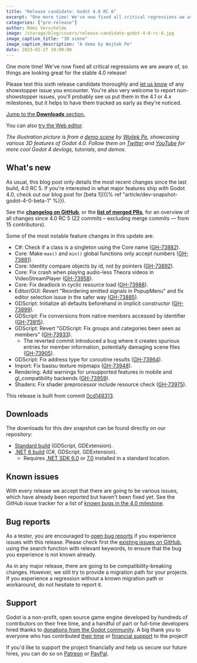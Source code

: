```yaml
---
title: "Release candidate: Godot 4.0 RC 6"
excerpt: "One more time! We've now fixed all critical regressions we are aware of, so things are looking great for the stable release!"
categories: ["pre-release"]
author: Rémi Verschelde
image: /storage/blog/covers/release-candidate-godot-4-0-rc-6.jpg
image_caption_title: "3D scene"
image_caption_description: "A demo by Wojtek Pe"
date: 2023-02-27 10:00:00
---
```


One more time! We've now fixed all critical regressions we are aware of, so things are looking great for the stable 4.0 release!

Please test this sixth release candidate thoroughly and [let us know](https://github.com/godotengine/godot/issues) of any showstopper issue you encounter.
You're also very welcome to report non-showstopper issues, you'll probably see us put them in the 4.1 or 4.x milestones, but it helps to have them tracked as early as they're noticed.

[Jump to the **Downloads** section.](#downloads)

You can also [try the Web editor](https://editor.godotengine.org/releases/4.0.rc6/godot.editor.html).

*The illustration picture is from a [demo scene](https://twitter.com/wojtekpil/status/1611859937155579904) by [Wojtek Pe](https://twitter.com/wojtekpil/), showcasing various 3D features of Godot 4.0. Follow them on [Twitter](https://twitter.com/wojtekpil/) and [YouTube](https://www.youtube.com/channel/UCHxE7lE60wV0B7DL4KHIfdQ) for more cool Godot 4 devlogs, tutorials, and demos.*

## What's new

As usual, this blog post only details the most recent changes since the last build, 4.0 RC 5. If you're interested in what major features ship with Godot 4.0, check out our blog post for [beta 1]({{% ref "article/dev-snapshot-godot-4-0-beta-1" %}}).

See the [**changelog on GitHub**](https://github.com/godotengine/godot/compare/6296b46008fb8d8e5cb9b60af05fa1ea26b8f600...0cd148313213e2923004be65bafd6a3781c917ec), or the [**list of merged PRs**](https://github.com/godotengine/godot/pulls?q=is%3Apr+merged%3A2023-02-24T15%3A00..2023-02-26T22%3A00+is%3Amerged+sort%3Acreated-asc+milestone%3A4.0), for an overview of all changes since 4.0 RC 5 (22 commits – excluding merge commits ― from 15 contributors).

Some of the most notable feature changes in this update are:

- C#: Check if a class is a singleton using the Core name ([GH-73882](https://github.com/godotengine/godot/pull/73882)).
- Core: Make `max()` and `min()` global functions only accept numbers ([GH-73881](https://github.com/godotengine/godot/pull/73881)).
- Core: Identity compare objects by id, not by pointers ([GH-73892](https://github.com/godotengine/godot/pull/73892)).
- Core: Fix crash when playing audio-less Theora videos in VideoStreamPlayer ([GH-73958](https://github.com/godotengine/godot/pull/73958)).
- Core: Fix deadlock in cyclic resource load ([GH-73988](https://github.com/godotengine/godot/pull/73988)).
- Editor/GUI: Revert "Reordering emitted signals in PopupMenu" and fix editor selection issue in the safer way ([GH-73885](https://github.com/godotengine/godot/pull/73885)).
- GDScript: Initialize all defaults beforehand in implicit constructor ([GH-73899](https://github.com/godotengine/godot/pull/73899)).
- GDScript: Fix conversions from native members accessed by identifier ([GH-73915](https://github.com/godotengine/godot/pull/73915)).
- GDScript: Revert "GDScript: Fix groups and categories been seen as members" ([GH-73933](https://github.com/godotengine/godot/pull/73933)).
  * The reverted commit introduced a bug where it creates spurious entries for member information, potentially damaging scene files ([GH-73905](https://github.com/godotengine/godot/pull/73905)).
- GDScript: Fix address type for coroutine results ([GH-73964](https://github.com/godotengine/godot/pull/73964)).
- Import: Fix basisu texture mipmaps ([GH-73948](https://github.com/godotengine/godot/pull/73948)).
- Rendering: Add warnings for unsupported features in mobile and gl_compatibility backends ([GH-73959](https://github.com/godotengine/godot/pull/73959)).
- Shaders: Fix shader preprocessor include resource check ([GH-73975](https://github.com/godotengine/godot/pull/73975)).

This release is built from commit [0cd148313](https://github.com/godotengine/godot/commit/0cd148313213e2923004be65bafd6a3781c917ec).

## Downloads

The downloads for this dev snapshot can be found directly on our repository:

* [Standard build](https://downloads.tuxfamily.org/godotengine/4.0/rc6/) (GDScript, GDExtension).
* [.NET 6 build](https://downloads.tuxfamily.org/godotengine/4.0/rc6/mono) (C#, GDScript, GDExtension).
  - Requires [.NET SDK 6.0](https://dotnet.microsoft.com/en-us/download/dotnet/6.0) or [7.0](https://dotnet.microsoft.com/en-us/download/dotnet/7.0) installed in a standard location.

## Known issues

With every release we accept that there are going to be various issues, which have already been reported but haven't been fixed yet. See the GitHub issue tracker for a list of [known bugs in the 4.0 milestone](https://github.com/godotengine/godot/issues?q=is%3Aissue+is%3Aopen+milestone%3A4.0+label%3Abug+).

## Bug reports

As a tester, you are encouraged to [open bug reports](https://github.com/godotengine/godot/issues) if you experience issues with this release. Please check first the [existing issues on GitHub](https://github.com/godotengine/godot/issues), using the search function with relevant keywords, to ensure that the bug you experience is not known already.

As in any major release, there are going to be compatibility-breaking changes. However, we still try to provide a migration path for your projects. If you experience a regression without a known migration path or workaround, do not hesitate to report it.

## Support

Godot is a non-profit, open source game engine developed by hundreds of contributors on their free time, and a handful of part or full-time developers hired thanks to [donations from the Godot community](https://godotengine.org/donate). A big thank you to everyone who has contributed [their time](https://github.com/godotengine/godot/blob/master/AUTHORS.md) or [financial support](https://github.com/godotengine/godot/blob/master/DONORS.md) to the project!

If you'd like to support the project financially and help us secure our future hires, you can do so on [Patreon](https://www.patreon.com/godotengine) or [PayPal](https://godotengine.org/donate).

